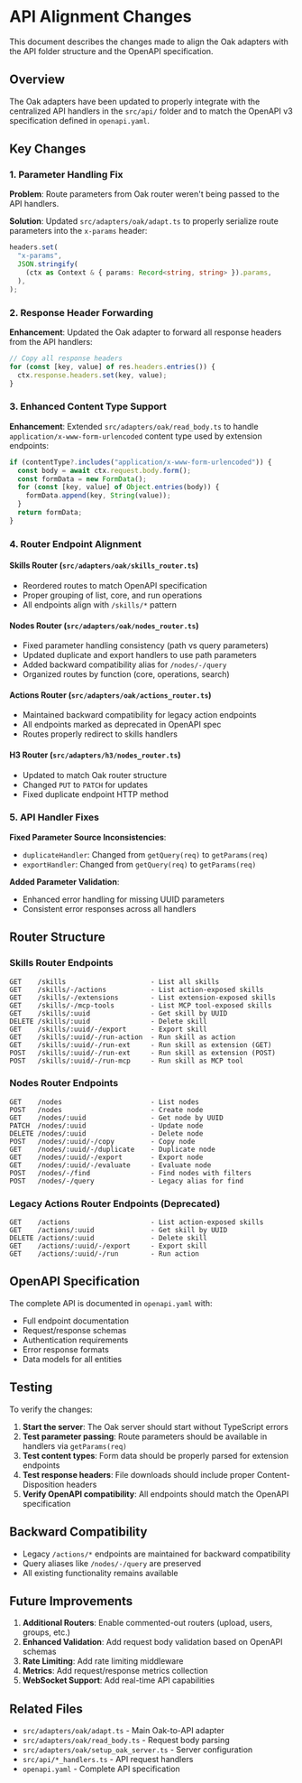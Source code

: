 # API Alignment Changes

This document describes the changes made to align the Oak adapters with the API folder structure and the OpenAPI specification.

## Overview

The Oak adapters have been updated to properly integrate with the centralized API handlers in the `src/api/` folder and to match the OpenAPI v3 specification defined in `openapi.yaml`.

## Key Changes

### 1. Parameter Handling Fix

**Problem**: Route parameters from Oak router weren't being passed to the API handlers.

**Solution**: Updated `src/adapters/oak/adapt.ts` to properly serialize route parameters into the `x-params` header:

```typescript
headers.set(
  "x-params",
  JSON.stringify(
    (ctx as Context & { params: Record<string, string> }).params,
  ),
);
```

### 2. Response Header Forwarding

**Enhancement**: Updated the Oak adapter to forward all response headers from the API handlers:

```typescript
// Copy all response headers
for (const [key, value] of res.headers.entries()) {
  ctx.response.headers.set(key, value);
}
```

### 3. Enhanced Content Type Support

**Enhancement**: Extended `src/adapters/oak/read_body.ts` to handle `application/x-www-form-urlencoded` content type used by extension endpoints:

```typescript
if (contentType?.includes("application/x-www-form-urlencoded")) {
  const body = await ctx.request.body.form();
  const formData = new FormData();
  for (const [key, value] of Object.entries(body)) {
    formData.append(key, String(value));
  }
  return formData;
}
```

### 4. Router Endpoint Alignment

#### Skills Router (`src/adapters/oak/skills_router.ts`)
- Reordered routes to match OpenAPI specification
- Proper grouping of list, core, and run operations
- All endpoints align with `/skills/*` pattern

#### Nodes Router (`src/adapters/oak/nodes_router.ts`)
- Fixed parameter handling consistency (path vs query parameters)
- Updated duplicate and export handlers to use path parameters
- Added backward compatibility alias for `/nodes/-/query`
- Organized routes by function (core, operations, search)

#### Actions Router (`src/adapters/oak/actions_router.ts`)
- Maintained backward compatibility for legacy action endpoints
- All endpoints marked as deprecated in OpenAPI spec
- Routes properly redirect to skills handlers

#### H3 Router (`src/adapters/h3/nodes_router.ts`)
- Updated to match Oak router structure
- Changed `PUT` to `PATCH` for updates
- Fixed duplicate endpoint HTTP method

### 5. API Handler Fixes

**Fixed Parameter Source Inconsistencies**:
- `duplicateHandler`: Changed from `getQuery(req)` to `getParams(req)`
- `exportHandler`: Changed from `getQuery(req)` to `getParams(req)`

**Added Parameter Validation**:
- Enhanced error handling for missing UUID parameters
- Consistent error responses across all handlers

## Router Structure

### Skills Router Endpoints
```
GET    /skills                     - List all skills
GET    /skills/-/actions           - List action-exposed skills
GET    /skills/-/extensions        - List extension-exposed skills
GET    /skills/-/mcp-tools         - List MCP tool-exposed skills
GET    /skills/:uuid               - Get skill by UUID
DELETE /skills/:uuid               - Delete skill
GET    /skills/:uuid/-/export      - Export skill
GET    /skills/:uuid/-/run-action  - Run skill as action
GET    /skills/:uuid/-/run-ext     - Run skill as extension (GET)
POST   /skills/:uuid/-/run-ext     - Run skill as extension (POST)
POST   /skills/:uuid/-/run-mcp     - Run skill as MCP tool
```

### Nodes Router Endpoints
```
GET    /nodes                      - List nodes
POST   /nodes                      - Create node
GET    /nodes/:uuid                - Get node by UUID
PATCH  /nodes/:uuid                - Update node
DELETE /nodes/:uuid                - Delete node
POST   /nodes/:uuid/-/copy         - Copy node
GET    /nodes/:uuid/-/duplicate    - Duplicate node
GET    /nodes/:uuid/-/export       - Export node
GET    /nodes/:uuid/-/evaluate     - Evaluate node
POST   /nodes/-/find               - Find nodes with filters
POST   /nodes/-/query              - Legacy alias for find
```

### Legacy Actions Router Endpoints (Deprecated)
```
GET    /actions                    - List action-exposed skills
GET    /actions/:uuid              - Get skill by UUID
DELETE /actions/:uuid              - Delete skill
GET    /actions/:uuid/-/export     - Export skill
GET    /actions/:uuid/-/run        - Run action
```

## OpenAPI Specification

The complete API is documented in `openapi.yaml` with:
- Full endpoint documentation
- Request/response schemas
- Authentication requirements
- Error response formats
- Data models for all entities

## Testing

To verify the changes:

1. **Start the server**: The Oak server should start without TypeScript errors
2. **Test parameter passing**: Route parameters should be available in handlers via `getParams(req)`
3. **Test content types**: Form data should be properly parsed for extension endpoints
4. **Test response headers**: File downloads should include proper Content-Disposition headers
5. **Verify OpenAPI compatibility**: All endpoints should match the OpenAPI specification

## Backward Compatibility

- Legacy `/actions/*` endpoints are maintained for backward compatibility
- Query aliases like `/nodes/-/query` are preserved
- All existing functionality remains available

## Future Improvements

1. **Additional Routers**: Enable commented-out routers (upload, users, groups, etc.)
2. **Enhanced Validation**: Add request body validation based on OpenAPI schemas
3. **Rate Limiting**: Add rate limiting middleware
4. **Metrics**: Add request/response metrics collection
5. **WebSocket Support**: Add real-time API capabilities

## Related Files

- `src/adapters/oak/adapt.ts` - Main Oak-to-API adapter
- `src/adapters/oak/read_body.ts` - Request body parsing
- `src/adapters/oak/setup_oak_server.ts` - Server configuration
- `src/api/*_handlers.ts` - API request handlers
- `openapi.yaml` - Complete API specification
